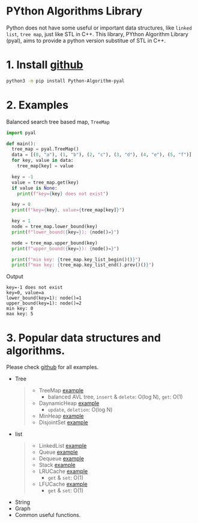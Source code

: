 # PYthon Algorithms Library

Python does not have some useful or important data structures, like `linked list`, `tree map`, just like STL in C++. 
This library, PYthon Algorithm Library (pyal), aims to provide a python version substitue of STL in C++.

# 1. Install [github](https://github.com/SummerRainET2008/PYthon_Algorithms_Library)
 ```bash
 python3 -m pip install Python-Algorithm-pyal
 ```

# 2. Examples

Balanced search tree based map, ```TreeMap```

```python
import pyal

def main():
  tree_map = pyal.TreeMap()
  data = [(0, "a"), (1, "b"), (2, "c"), (3, "d"), (4, "e"), (5, "f")]
  for key, value in data:
    tree_map[key] = value

  key = -1
  value = tree_map.get(key)
  if value is None:
    print(f"key={key} does not exist")

  key = 0
  print(f"key={key}, value={tree_map[key]}")

  key = 1
  node = tree_map.lower_bound(key)
  print(f"lower_bound({key=}): {node()=}")

  node = tree_map.upper_bound(key)
  print(f"upper_bound({key=}): {node()=}")

  print(f"min key: {tree_map.key_list_begin()()}")
  print(f"max key: {tree_map.key_list_end().prev()()}")
```

Output
```
key=-1 does not exist
key=0, value=a
lower_bound(key=1): node()=1
upper_bound(key=1): node()=2
min key: 0
max key: 5
```


# 3. Popular data structures and algorithms.
  Please check [github](https://github.com/SummerRainET2008/PYthon_Algorithms_Library) for all examples.
  * Tree
    >* TreeMap [example](doc/example_TreeMap.md)
    >   * balanced AVL tree, `insert` & `delete`: O(log N), `get`: O(1)
    >* DaynamicHeap [example](doc/example_DynamicHeap.md)
    >   * `update`, `deletion`: O(log N)
    >* MinHeap [example](doc/example_MinHeap.md)
    >* DisjointSet [example](doc/example_DisjointSet.md)
  * list
    > * LinkedList [example](doc/example_DisjointSet.md)
    > * Queue [example](doc/example_DisjointSet.md)
    > * Dequeue [example](doc/example_DisjointSet.md)
    > * Stack [example](doc/example_DisjointSet.md)
    > * LRUCache [example](doc/example_DisjointSet.md)
    >   * `get` & `set`: O(1)
    > * LFUCache [example](doc/example_DisjointSet.md)
    >   * `get` & `set`: O(1) 
  * String
  * Graph
  * Common useful functions. 
